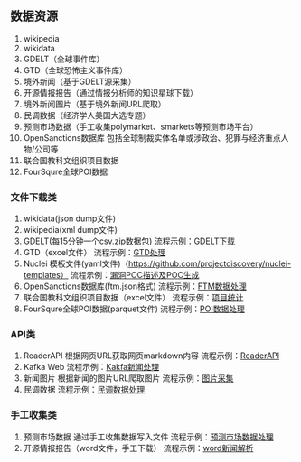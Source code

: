 ## 数据资源
1. wikipedia
2. wikidata
3. GDELT（全球事件库）
4. GTD（全球恐怖主义事件库）
5. 境外新闻（基于GDELT源采集）
6. 开源情报报告（通过情报分析师的知识星球下载）
7. 境外新闻图片（基于境外新闻URL爬取）
8. 民调数据（经济学人美国大选专题）
9. 预测市场数据（手工收集polymarket、smarkets等预测市场平台）
10. OpenSanctions数据库 包括全球制裁实体名单或涉政治、犯罪与经济重点人物/公司等
11. 联合国教科文组织项目数据
12. FourSqure全球POI数据


### 文件下载类
1. wikidata(json dump文件)
2. wikipedia(xml dump文件)
3. GDELT(每15分钟一个csv.zip数据包)  流程示例：[GDELT下载](../flows/gdelt.yaml)
4. GTD（excel文件） 流程示例：[GTD处理](../flows/gtd.yaml)
5. Nuclei 模板文件(yaml文件)（https://github.com/projectdiscovery/nuclei-templates） 流程示例：[漏洞POC描述及POC生成](../flows/nl2poc/nuclei_http_poc_desc.yaml)
6. OpenSanctions数据库(ftm.json格式) 流程示例：[FTM数据处理](../flows/opensanctions_peps.yaml)
7. 联合国教科文组织项目数据（excel文件） 流程示例：[项目统计](../flows/unesco-projects-aggs.yaml)
8. FourSqure全球POI数据(parquet文件) 流程示例：[POI数据处理](../flows/files/file_parquet.yaml)

### API类
1. ReaderAPI 根据网页URL获取网页markdown内容 流程示例：[ReaderAPI](../flows/api_readerapi.yaml)
2. Kafka Web 流程示例：[Kakfa新闻处理](../flows/news/p1_kafka.yaml)
3. 新闻图片 根据新闻的图片URL爬取图片 流程示例：[图片采集](../flows/news/p2_image.yaml)
4. 民调数据 流程示例：[民调数据处理](../flows/polls.yaml)

### 手工收集类
1. 预测市场数据 通过手工收集数据写入文件 流程示例：[预测市场数据处理](../flows/futures.yaml)
2. 开源情报报告（word文件，手工下载） 流程示例：[word新闻解析](../flows/news/load_news_report_doc.yaml)
